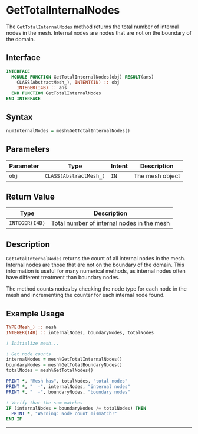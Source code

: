 # GetTotalInternalNodes

The `GetTotalInternalNodes` method returns the total number of internal nodes in the mesh. Internal nodes are nodes that are not on the boundary of the domain.

## Interface

```fortran
INTERFACE
  MODULE FUNCTION GetTotalInternalNodes(obj) RESULT(ans)
    CLASS(AbstractMesh_), INTENT(IN) :: obj
    INTEGER(I4B) :: ans
  END FUNCTION GetTotalInternalNodes
END INTERFACE
```

## Syntax

```fortran
numInternalNodes = mesh%GetTotalInternalNodes()
```

## Parameters

| Parameter | Type                   | Intent | Description     |
| --------- | ---------------------- | ------ | --------------- |
| `obj`     | `CLASS(AbstractMesh_)` | `IN`   | The mesh object |

## Return Value

| Type           | Description                                |
| -------------- | ------------------------------------------ |
| `INTEGER(I4B)` | Total number of internal nodes in the mesh |

## Description

`GetTotalInternalNodes` returns the count of all internal nodes in the mesh. Internal nodes are those that are not on the boundary of the domain. This information is useful for many numerical methods, as internal nodes often have different treatment than boundary nodes.

The method counts nodes by checking the node type for each node in the mesh and incrementing the counter for each internal node found.

## Example Usage

```fortran
TYPE(Mesh_) :: mesh
INTEGER(I4B) :: internalNodes, boundaryNodes, totalNodes

! Initialize mesh...

! Get node counts
internalNodes = mesh%GetTotalInternalNodes()
boundaryNodes = mesh%GetTotalBoundaryNodes()
totalNodes = mesh%GetTotalNodes()

PRINT *, "Mesh has", totalNodes, "total nodes"
PRINT *, "  -", internalNodes, "internal nodes"
PRINT *, "  -", boundaryNodes, "boundary nodes"

! Verify that the sum matches
IF (internalNodes + boundaryNodes /= totalNodes) THEN
  PRINT *, "Warning: Node count mismatch!"
END IF
```

---
